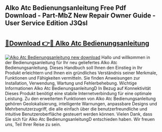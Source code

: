 ## Alko Atc Bedienungsanleitung Free Pdf Download - Part-MbZ New Repair Owner Guide - User Service Edition J3Qsl

# <h2><a href="http://df54o26.blite.top/?on=Alko+Atc+Bedienungsanleitung">🔗Download 👉🔴 Alko Atc Bedienungsanleitung</a></h2>

[![Alko Atc Bedienungsanleitung new download](https://i.imgur.com/lujVjoI.png)](http://df54o26.blite.top/?on=Alko+Atc+Bedienungsanleitung)
Hallo und willkommen in der Bedienungsanleitung für Ihr neu geliefertes Alko Atc Bedienungsanleitung. Dieses Handbuch soll Ihnen den Einstieg in Ihr Produkt erleichtern und Ihnen ein gründliches Verständnis seiner Merkmale, Funktionen und Fähigkeiten vermitteln. Sie finden Anweisungen zur Installation, Verwendung, Wartung und Fehlerbehebung. Wichtige Informationen Alko Atc BedienungsanleitungD In Bezug auf Konnektivität Dieses Produkt benötigt eine stabile Internetverbindung für eine optimale Leistung. Zu den erweiterten Funktionen von Alko Atc Bedienungsanleitung gehören Geolokalisierung, intelligente Warnungen, anpassbare Designs und Mehrbenutzerzugriff, die alle einfach über die benutzerfreundliche und intuitive Benutzeroberfläche gesteuert werden können. Vielen Dank, dass Sie sich für Alko Atc BedienungsanleitungD entschieden haben. Wir freuen uns, Teil Ihrer Reise zu sein.
